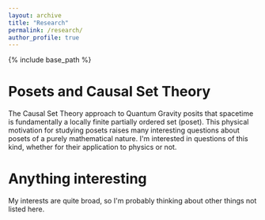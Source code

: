 ```yaml
---
layout: archive
title: "Research"
permalink: /research/
author_profile: true
---
```


{% include base_path %}

Posets and Causal Set Theory
======

The Causal Set Theory approach to Quantum Gravity posits that spacetime is fundamentally a locally finite partially ordered set (poset).  This physical motivation for studying posets raises many interesting questions about posets of a purely mathematical nature.  I'm interested in questions of this kind, whether for their application to physics or not.

Anything interesting
======

My interests are quite broad, so I'm probably thinking about other things not listed here.